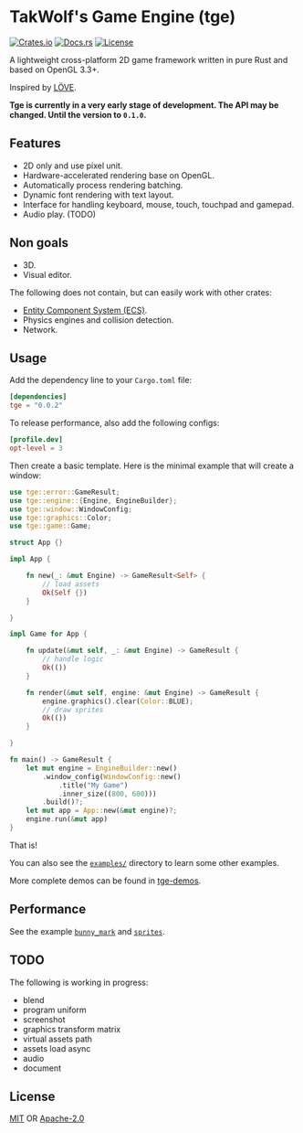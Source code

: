 # TakWolf's Game Engine (tge)

[![Crates.io](https://img.shields.io/crates/v/tge)](https://crates.io/crates/tge)
[![Docs.rs](https://docs.rs/tge/badge.svg)](https://docs.rs/tge)
[![License](https://img.shields.io/crates/l/tge)](#License)

A lightweight cross-platform 2D game framework written in pure Rust and based on OpenGL 3.3+.

Inspired by [LÖVE](https://love2d.org).

__Tge is currently in a very early stage of development. The API may be changed. Until the version to `0.1.0`.__

## Features

* 2D only and use pixel unit.
* Hardware-accelerated rendering base on OpenGL.
* Automatically process rendering batching.
* Dynamic font rendering with text layout.
* Interface for handling keyboard, mouse, touch, touchpad and gamepad.
* Audio play. (TODO)

## Non goals

* 3D.
* Visual editor.

The following does not contain, but can easily work with other crates:

* [Entity Component System (ECS)](https://en.wikipedia.org/wiki/Entity_component_system).
* Physics engines and collision detection.
* Network.

## Usage

Add the dependency line to your `Cargo.toml` file:

```toml
[dependencies]
tge = "0.0.2"
```

To release performance, also add the following configs:

```toml
[profile.dev]
opt-level = 3
```

Then create a basic template. Here is the minimal example that will create a window:

```rust
use tge::error::GameResult;
use tge::engine::{Engine, EngineBuilder};
use tge::window::WindowConfig;
use tge::graphics::Color;
use tge::game::Game;

struct App {}

impl App {

    fn new(_: &mut Engine) -> GameResult<Self> {
        // load assets
        Ok(Self {})
    }

}

impl Game for App {

    fn update(&mut self, _: &mut Engine) -> GameResult {
        // handle logic
        Ok(())
    }

    fn render(&mut self, engine: &mut Engine) -> GameResult {
        engine.graphics().clear(Color::BLUE);
        // draw sprites
        Ok(())
    }

}

fn main() -> GameResult {
    let mut engine = EngineBuilder::new()
        .window_config(WindowConfig::new()
            .title("My Game")
            .inner_size((800, 600)))
        .build()?;
    let mut app = App::new(&mut engine)?;
    engine.run(&mut app)
}
```

That is!

You can also see the [`examples/`](examples/) directory to learn some other examples.

More complete demos can be found in [tge-demos](https://github.com/TakWolf/tge-demos).

## Performance

See the example [`bunny_mark`](examples/bunny_mark.rs) and [`sprites`](examples/sprites.rs).

## TODO

The following is working in progress:

* blend
* program uniform
* screenshot
* graphics transform matrix
* virtual assets path
* assets load async
* audio
* document

## License

[MIT](LICENSE-MIT) OR [Apache-2.0](LICENSE-APACHE)
